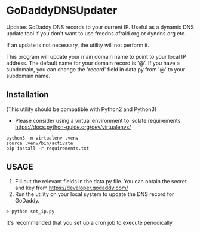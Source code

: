 # GoDaddyDNSUpdater
Updates GoDaddy DNS records to your current IP.  Useful as a dynamic DNS update tool if you don't want to use
freedns.afraid.org or dyndns.org etc.

If an update is not necessary, the utility will not perform it.

This program will update your main domain name to point to your local IP address.
The default name for your domain record is '@'.
If you have a subdomain, you can change the 'record' field in data.py from '@' to your subdomain name.

## Installation
(This utility should be compatible with Python2 and Python3)
* Please consider using a virtual environment to isolate requirements
  https://docs.python-guide.org/dev/virtualenvs/

```
python3 -m virtualenv .venv
source .venv/bin/activate
pip install -r requirements.txt
```

## USAGE
1) Fill out the relevant fields in the data.py file.  You can obtain the secret and key from
   https://developer.godaddy.com/
2) Run the utility on your local system to update the DNS record for GoDaddy.
  ```
  > python set_ip.py
  ```
   
It's recommended that you set up a cron job to execute periodically
